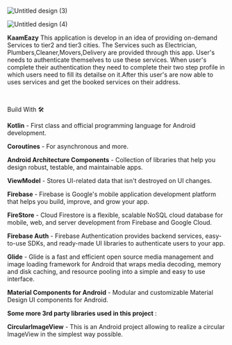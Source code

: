 
![Untitled design (3)](https://github.com/devlopAndroid/KaamEazy/assets/96105594/fc500a0f-1656-4865-bd45-c22f2ecfbb6b)

![Untitled design (4)](https://github.com/devlopAndroid/KaamEazy/assets/96105594/68f028d7-eb91-48a9-b8c0-b0d9fb0f0bcb)


**KaamEazy**
This application is develop in an idea of providing on-demand Services to tier2 and tier3 cities. The Services such as Electrician, Plumbers,Cleaner,Movers,Delivery are provided through this app. User's needs to authenticate themselves to use these services. When user's complete their authentication they need to complete their two step profile in which users need to fill its detailse on it.After this user's are now able to uses services and get the booked services on their address.


<br>

Build With 🛠

**Kotlin** - First class and official programming language for Android development.

**Coroutines** - For asynchronous and more.

**Android Architecture Components** - Collection of libraries that help you design robust, testable, and maintainable apps.

**ViewModel** - Stores UI-related data that isn't destroyed on UI changes.

**Firebase** - Firebase is Google's mobile application development platform that helps you build, improve, and grow your app.

**FireStore** - Cloud Firestore is a flexible, scalable NoSQL cloud database for mobile, web, and server development from Firebase and Google Cloud.

**Firebase Auth** - Firebase Authentication provides backend services, easy-to-use SDKs, and ready-made UI libraries to authenticate users to your app.

**Glide** - Glide is a fast and efficient open source media management and image loading framework for Android that wraps media decoding, memory and disk caching, and resource pooling into a simple and easy to use interface.

**Material Components for Android** - Modular and customizable Material Design UI components for Android.

**Some more 3rd party libraries used in this project** :

**CircularImageView** - This is an Android project allowing to realize a circular ImageView in the simplest way possible.
